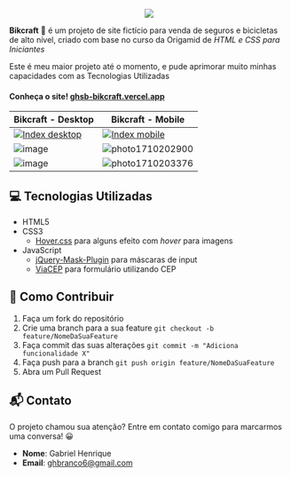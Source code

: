 <p align="center">
  <img src="https://github.com/gabriel-hsb/bikcraft/assets/110293122/040a9971-c15f-47c5-b6f1-81d61051b9d5"/>
</p>

<p> <strong>Bikcraft</strong> 🚴 é um projeto de site fictício para venda de seguros e bicicletas de alto nível, criado com base no curso da Origamid de <i>HTML e CSS para Iniciantes</i></p>
<p>Este é meu maior projeto até o momento, e pude aprimorar muito minhas capacidades com as Tecnologias Utilizadas</p> 

#### Conheça o site! [ ghsb-bikcraft.vercel.app](https://ghsb-bikcraft.vercel.app/)

|Bikcraft - Desktop | Bikcraft - Mobile |
|--|--|
| [![Index desktop](https://github.com/gabriel-hsb/bikcraft/assets/110293122/b7a62005-ff98-49ef-a04f-11b0d25528ff)](https://ghsb-bikcraft.vercel.app/) | [![Index mobile](https://github.com/gabriel-hsb/bikcraft/assets/110293122/8f4f1570-3e53-4f5a-8348-1b474c4e77da)](https://ghsb-bikcraft.vercel.app/) |
|![image](https://github.com/gabriel-hsb/bikcraft/assets/110293122/0b01b66f-b4ce-4cf7-aa56-095db62f9ff0) |![photo1710202900](https://github.com/gabriel-hsb/bikcraft/assets/110293122/c5ae5ae0-f186-4ad1-aa5b-5e79bbea54ae)  |
| ![image](https://github.com/gabriel-hsb/bikcraft/assets/110293122/e0f46639-9324-48e4-96db-0516955adc63) |![photo1710203376](https://github.com/gabriel-hsb/bikcraft/assets/110293122/8fce7e83-5c06-4665-953c-d43eef92e627)  |


## 💻 Tecnologias Utilizadas

 - HTML5
 - CSS3
	 - [Hover.css](https://github.com/IanLunn/Hover) para alguns efeito com *hover* para imagens
 - JavaScript
	 - [jQuery-Mask-Plugin](https://github.com/igorescobar/jQuery-Mask-Plugin) para máscaras de input
	 - [ViaCEP](https://viacep.com.br/) para formulário utilizando CEP 

## 🤝 Como Contribuir

 1. Faça um fork do repositório 
 2.  Crie uma branch para a sua feature `git checkout -b feature/NomeDaSuaFeature`
3. Faça commit das suas
    alterações `git commit -m "Adiciona funcionalidade X"` 
4. Faça push para a branch `git push origin feature/NomeDaSuaFeature`
5. Abra um Pull Request

## 📬 Contato 
O projeto chamou sua atenção? Entre em contato comigo para marcarmos uma conversa! 😀
 - **Nome**: Gabriel Henrique
 - **Email**: ghbranco6@gmail.com 



